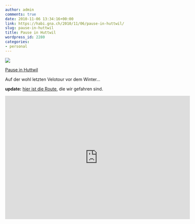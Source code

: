 ```yaml
---
author: admin
comments: true
date: 2010-11-06 13:34:16+00:00
link: https://habi.gna.ch/2010/11/06/pause-in-huttwil/
slug: pause-in-huttwil
title: Pause in Huttwil
wordpress_id: 2280
categories:
- personal
---
```



[![](https://static.flickr.com/1128/5151236800_c7e93f9fb8_m.jpg)](https://www.flickr.com/photos/habi/5151236800/)

[Pause in Huttwil](https://www.flickr.com/photos/habi/5151236800/)

Auf der wohl letzten Velotour vor dem Winter...

**update:** [hier ist die Route](http://www.gpsies.com/map.do?fileId=iuhqlqjlodqludfy), die wir gefahren sind.

<iframe src="http://www.gpsies.com/mapOnly.do?fileId=iuhqlqjlodqludfy" scrolling="no" marginheight="0" marginwidth="0" width="600" height="400" frameborder="0"></iframe>
